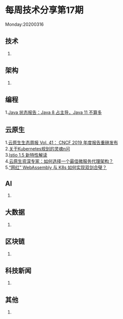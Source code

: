 # 每周技术分享第17期
Monday:20200316

## 技术
1.  

## 架构
1.

## 编程
1.[Java 状态报告：Java 8 占主导，Java 11 不算多](https://www.infoq.cn/article/66CJ0lJzIIYG9L12EQ1o)  

## 云原生
1.[云原生生态周报 Vol. 41： CNCF 2019 年度报告重磅发布](https://www.infoq.cn/article/sgS3SxhjboTLEdmbJx4H)  
2.[关于Kubernetes规划的灵魂n问](https://mp.weixin.qq.com/s/bM81ekEhLUSfk3jc9itKbw)  
3.[Istio 1.5 新特性解读](https://www.servicemesher.com/blog/istio-1-5-explanation/)  
4.[云原生资深专家：如何选择一个最佳微服务代理架构？](https://mp.weixin.qq.com/s/An6DBi_QsM9yoNpDvYCEww)  
5.[“网红” WebAssembly 与 K8s 如何实现双剑合璧？](https://mp.weixin.qq.com/s/JR_RgXaTTcNcqyzlY0MorA)  

## AI
1.

## 大数据
1. 
## 区块链
1.

## 科技新闻
1.

## 其他
1.

